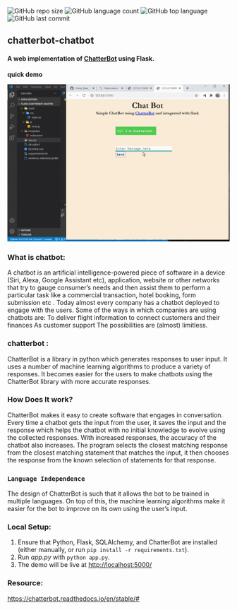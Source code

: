![GitHub repo size](https://img.shields.io/github/repo-size/Uttam580/Honey_Bees_Classifier?style=plastic)
![GitHub language count](https://img.shields.io/github/languages/count/Uttam580/Honey_Bees_Classifier?style=plastic)
![GitHub top language](https://img.shields.io/github/languages/top/Uttam580/Honey_Bees_Classifier?style=plastic)
![GitHub last commit](https://img.shields.io/github/last-commit/Uttam580/Honey_Bees_Classifier?color=red&style=plastic)



## chatterbot-chatbot

#### A web implementation of [ChatterBot](https://github.com/gunthercox/ChatterBot) using Flask.


**quick demo**

  ![demo_gif](https://github.com/Uttam580/chatterbot_chatbot/blob/master/demo.gif)


### What is chatbot:

A chatbot is an artificial intelligence-powered piece of software in a device (Siri, Alexa, Google Assistant etc), application, website or other networks that try to gauge consumer’s needs and then assist them to perform a particular task like a commercial transaction, hotel booking, form submission etc . Today almost every company has a chatbot deployed to engage with the users. Some of the ways in which companies are using chatbots are:
    To deliver flight information
    to connect customers and their finances
    As customer support
    The possibilities are (almost) limitless.

### chatterbot : 

ChatterBot is a library in python which generates responses to user input. It uses a number of machine learning algorithms to produce a variety of responses. It becomes easier for the users to make chatbots using the ChatterBot library with more accurate responses.


### How Does It work?

ChatterBot makes it easy to create software that engages in conversation. Every time a chatbot gets the input from the user, it saves the input and the response which helps the chatbot with no initial knowledge to evolve using the collected responses.
With increased responses, the accuracy of the chatbot also increases. The program selects the closest matching response from the closest matching statement that matches the input, it then chooses the response from the known selection of statements for that response.

### ```Language Independence```

The design of ChatterBot is such that it allows the bot to be trained in multiple languages. On top of this, the machine learning algorithms make it easier for the bot to improve on its own using the user’s input.


### Local Setup:
 1. Ensure that Python, Flask, SQLAlchemy, and ChatterBot are installed (either manually, or run `pip install -r requirements.txt`).
 2. Run *app.py* with `python app.py`.
 3. The demo will be live at [http://localhost:5000/](http://localhost:5000/)

 ### Resource: 

 https://chatterbot.readthedocs.io/en/stable/#
